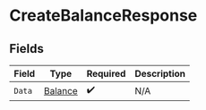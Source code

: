 # CreateBalanceResponse


## Fields

| Field                                         | Type                                          | Required                                      | Description                                   |
| --------------------------------------------- | --------------------------------------------- | --------------------------------------------- | --------------------------------------------- |
| `Data`                                        | [Balance](../../Models/Components/Balance.md) | :heavy_check_mark:                            | N/A                                           |